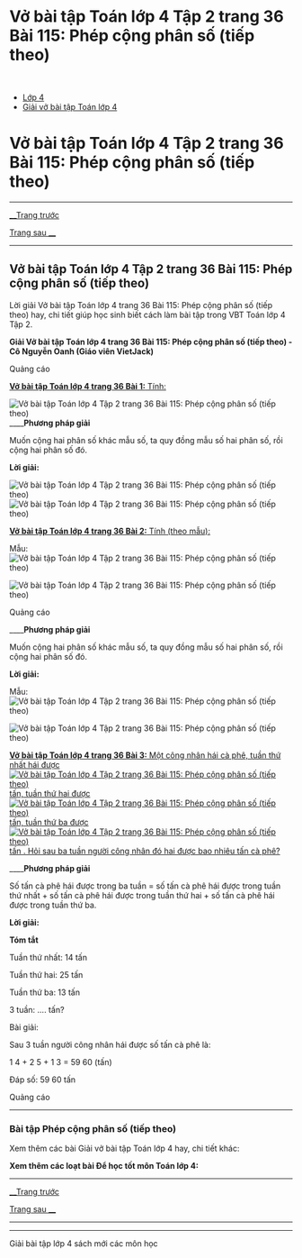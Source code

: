# Vở bài tập Toán lớp 4 Tập 2 trang 36 Bài 115: Phép cộng phân số (tiếp theo)

﻿

  * [Lớp 4](https://vietjack.com/series/lop-4.jsp)
  * [Giải vở bài tập Toán lớp 4](https://vietjack.com/giai-vo-bai-tap-toan-4/index.jsp)



# Vở bài tập Toán lớp 4 Tập 2 trang 36 Bài 115: Phép cộng phân số (tiếp theo)

* * *

[__Trang trước](https://vietjack.com/giai-vo-bai-tap-toan-4/bai-114-phep-cong-phan-so.jsp)

[Trang sau __](https://vietjack.com/giai-vo-bai-tap-toan-4/bai-116-luyen-tap.jsp)

* * *

## Vở bài tập Toán lớp 4 Tập 2 trang 36 Bài 115: Phép cộng phân số (tiếp theo)

Lời giải Vở bài tập Toán lớp 4 trang 36 Bài 115: Phép cộng phân số (tiếp theo) hay, chi tiết giúp học sinh biết cách làm bài tập trong VBT Toán lớp 4 Tập 2.

**Giải Vở bài tập Toán lớp 4 trang 36 Bài 115: Phép cộng phân số (tiếp theo) - Cô Nguyễn Oanh (Giáo viên VietJack)**

Quảng cáo

[**Vở bài tập Toán lớp 4 trang 36 Bài 1:** Tính: ](https://vietjack.com/giai-vo-bai-tap-toan-4/bai-1-trang-36-vbt-toan-4-tap-2.jsp)

![Vở bài tập Toán lớp 4 Tập 2 trang 36 Bài 115: Phép cộng phân số \(tiếp theo\)](https://vietjack.com/giai-vo-bai-tap-toan-4/images/bai-1-trang-36-vbt-toan-4-tap-2.PNG) ____**Phương pháp giải**

Muốn cộng hai phân số khác mẫu số, ta quy đồng mẫu số hai phân số, rồi cộng hai phân số đó.

**Lời giải:**

![Vở bài tập Toán lớp 4 Tập 2 trang 36 Bài 115: Phép cộng phân số \(tiếp theo\)](https://vietjack.com/giai-vo-bai-tap-toan-4/images/bai-1-trang-36-vbt-toan-4-tap-2-1.PNG) ![Vở bài tập Toán lớp 4 Tập 2 trang 36 Bài 115: Phép cộng phân số \(tiếp theo\)](https://vietjack.com/giai-vo-bai-tap-toan-4/images/bai-1-trang-36-vbt-toan-4-tap-2-2.PNG)

[**Vở bài tập Toán lớp 4 trang 36 Bài 2:** Tính (theo mẫu): ](https://vietjack.com/giai-vo-bai-tap-toan-4/bai-2-trang-36-vbt-toan-4-tap-2.jsp)

Mẫu:![Vở bài tập Toán lớp 4 Tập 2 trang 36 Bài 115: Phép cộng phân số \(tiếp theo\)](https://vietjack.com/giai-vo-bai-tap-toan-4/images/bai-2-trang-36-vbt-toan-4-tap-2.PNG)

![Vở bài tập Toán lớp 4 Tập 2 trang 36 Bài 115: Phép cộng phân số \(tiếp theo\)](https://vietjack.com/giai-vo-bai-tap-toan-4/images/bai-2-trang-36-vbt-toan-4-tap-2-1.PNG)

Quảng cáo

____**Phương pháp giải**

Muốn cộng hai phân số khác mẫu số, ta quy đồng mẫu số hai phân số, rồi cộng hai phân số đó.

**Lời giải:**

Mẫu:![Vở bài tập Toán lớp 4 Tập 2 trang 36 Bài 115: Phép cộng phân số \(tiếp theo\)](https://vietjack.com/giai-vo-bai-tap-toan-4/images/bai-2-trang-36-vbt-toan-4-tap-2.PNG)

![Vở bài tập Toán lớp 4 Tập 2 trang 36 Bài 115: Phép cộng phân số \(tiếp theo\)](https://vietjack.com/giai-vo-bai-tap-toan-4/images/bai-2-trang-36-vbt-toan-4-tap-2-2.PNG)

[**Vở bài tập Toán lớp 4 trang 36 Bài 3:** Một công nhân hái cà phê, tuần thứ nhất hái được ![Vở bài tập Toán lớp 4 Tập 2 trang 36 Bài 115: Phép cộng phân số \(tiếp theo\)](https://vietjack.com/giai-vo-bai-tap-toan-4/images/bai-3-trang-36-vbt-toan-4-tap-2.PNG)tấn, tuần thứ hai được ![Vở bài tập Toán lớp 4 Tập 2 trang 36 Bài 115: Phép cộng phân số \(tiếp theo\)](https://vietjack.com/giai-vo-bai-tap-toan-4/images/bai-3-trang-36-vbt-toan-4-tap-2-1.PNG) tấn, tuần thứ ba được ![Vở bài tập Toán lớp 4 Tập 2 trang 36 Bài 115: Phép cộng phân số \(tiếp theo\)](https://vietjack.com/giai-vo-bai-tap-toan-4/images/bai-3-trang-36-vbt-toan-4-tap-2-2.PNG) tấn . Hỏi sau ba tuần người công nhân đó hai được bao nhiêu tấn cà phê?](https://vietjack.com/giai-vo-bai-tap-toan-4/bai-3-trang-36-vbt-toan-4-tap-2.jsp)

____**Phương pháp giải**

Số tấn cà phê hái được trong ba tuần = số tấn cà phê hái được trong tuần thứ nhất + số tấn cà phê hái được trong tuần thứ hai + số tấn cà phê hái được trong tuần thứ ba.

**Lời giải:**

**Tóm tắt**

Tuần thứ nhất: 14 tấn

Tuần thứ hai: 25 tấn

Tuần thứ ba: 13 tấn

3 tuần: .... tấn?

Bài giải:

Sau 3 tuần người công nhân hái được số tấn cà phê là:

1 4 + 2 5 + 1 3 = 59 60 (tấn) 

Đáp số:  59 60 tấn

Quảng cáo

* * *

### **Bài tập Phép cộng phân số (tiếp theo)**

Xem thêm các bài Giải vở bài tập Toán lớp 4 hay, chi tiết khác:

**Xem thêm các loạt bài Để học tốt môn Toán lớp 4:**

* * *

[__Trang trước](https://vietjack.com/giai-vo-bai-tap-toan-4/bai-114-phep-cong-phan-so.jsp)

[Trang sau __](https://vietjack.com/giai-vo-bai-tap-toan-4/bai-116-luyen-tap.jsp)

* * *

* * *

Giải bài tập lớp 4 sách mới các môn học
